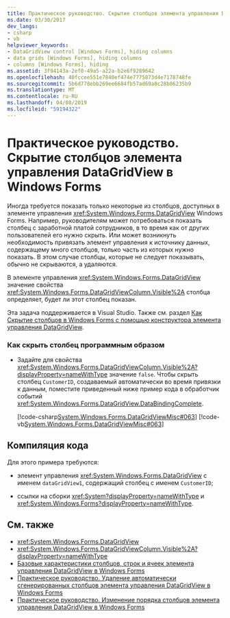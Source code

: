 ```yaml
---
title: Практическое руководство. Скрытие столбцов элемента управления DataGridView в Windows Forms
ms.date: 03/30/2017
dev_langs:
- csharp
- vb
helpviewer_keywords:
- DataGridView control [Windows Forms], hiding columns
- data grids [Windows Forms], hiding columns
- columns [Windows Forms], hiding
ms.assetid: 3f94143a-2ef0-49a5-a22a-b2e6f9289642
ms.openlocfilehash: 40fccee551e7840ef474e7775873d4e7178748fe
ms.sourcegitcommit: 5b6d778ebb269ee6684fb57ad69a8c28b06235b9
ms.translationtype: MT
ms.contentlocale: ru-RU
ms.lasthandoff: 04/08/2019
ms.locfileid: "59194322"
---
```

# <a name="how-to-hide-columns-in-the-windows-forms-datagridview-control"></a>Практическое руководство. Скрытие столбцов элемента управления DataGridView в Windows Forms
Иногда требуется показать только некоторые из столбцов, доступных в элементе управления <xref:System.Windows.Forms.DataGridView> Windows Forms. Например, руководителям может потребоваться показать столбец с заработной платой сотрудников, в то время как от других пользователей его нужно скрыть. Или может возникнуть необходимость привязать элемент управления к источнику данных, содержащему много столбцов, только часть из которых нужно показать. В этом случае столбцы, которые не следует показывать, обычно не скрываются, а удаляются.  
  
 В элементе управления <xref:System.Windows.Forms.DataGridView> значение свойства <xref:System.Windows.Forms.DataGridViewColumn.Visible%2A> столбца определяет, будет ли этот столбец показан.  
  
 Эта задача поддерживается в Visual Studio.  Также см. раздел [Как Скрытие столбцов в Windows Forms с помощью конструктора элемента управления DataGridView](hide-columns-in-the-datagrid-using-the-designer.md).  
  
### <a name="to-hide-a-column-programmatically"></a>Как скрыть столбец программным образом  
  
-   Задайте для свойства <xref:System.Windows.Forms.DataGridViewColumn.Visible%2A?displayProperty=nameWithType> значение `false`. Чтобы скрыть столбец `CustomerID`, создаваемый автоматически во время привязки к данным, поместите приведенный ниже пример кода в обработчик событий <xref:System.Windows.Forms.DataGridView.DataBindingComplete>.  
  
     [!code-csharp[System.Windows.Forms.DataGridViewMisc#063](~/samples/snippets/csharp/VS_Snippets_Winforms/System.Windows.Forms.DataGridViewMisc/CS/datagridviewmisc.cs#063)]
     [!code-vb[System.Windows.Forms.DataGridViewMisc#063](~/samples/snippets/visualbasic/VS_Snippets_Winforms/System.Windows.Forms.DataGridViewMisc/VB/datagridviewmisc.vb#063)]  
  
## <a name="compiling-the-code"></a>Компиляция кода  
 Для этого примера требуются:  
  
-   элемент управления <xref:System.Windows.Forms.DataGridView> с именем `dataGridView1`, содержащий столбец с именем `CustomerID`;  
  
-   ссылки на сборки <xref:System?displayProperty=nameWithType> и <xref:System.Windows.Forms?displayProperty=nameWithType>.  
  
## <a name="see-also"></a>См. также

- <xref:System.Windows.Forms.DataGridView>
- <xref:System.Windows.Forms.DataGridViewColumn.Visible%2A?displayProperty=nameWithType>
- [Базовые характеристики столбцов, строк и ячеек элемента управления DataGridView в Windows Forms](basic-column-row-and-cell-features-wf-datagridview-control.md)
- [Практическое руководство. Удаление автоматически сгенерированных столбцов элемента управления DataGridView в Windows Forms](remove-autogenerated-columns-from-a-wf-datagridview-control.md)
- [Практическое руководство. Изменение порядка столбцов элемента управления DataGridView в Windows Forms](how-to-change-the-order-of-columns-in-the-windows-forms-datagridview-control.md)
